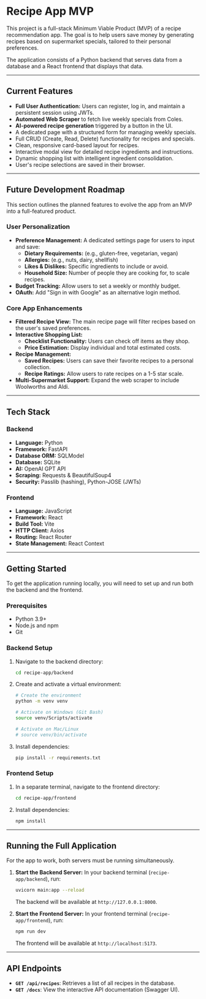 # Recipe App MVP

This project is a full-stack Minimum Viable Product (MVP) of a recipe recommendation app. The goal is to help users save money by generating recipes based on supermarket specials, tailored to their personal preferences.

The application consists of a Python backend that serves data from a database and a React frontend that displays that data.

---

## Current Features

- **Full User Authentication:** Users can register, log in, and maintain a persistent session using JWTs.
- **Automated Web Scraper** to fetch live weekly specials from Coles.
- **AI-powered recipe generation** triggered by a button in the UI.
- A dedicated page with a structured form for managing weekly specials.
- Full CRUD (Create, Read, Delete) functionality for recipes and specials.
- Clean, responsive card-based layout for recipes.
- Interactive modal view for detailed recipe ingredients and instructions.
- Dynamic shopping list with intelligent ingredient consolidation.
- User's recipe selections are saved in their browser.

---

## Future Development Roadmap

This section outlines the planned features to evolve the app from an MVP into a full-featured product.

### User Personalization
- **Preference Management:** A dedicated settings page for users to input and save:
    - **Dietary Requirements:** (e.g., gluten-free, vegetarian, vegan)
    - **Allergies:** (e.g., nuts, dairy, shellfish)
    - **Likes & Dislikes:** Specific ingredients to include or avoid.
    - **Household Size:** Number of people they are cooking for, to scale recipes.
- **Budget Tracking:** Allow users to set a weekly or monthly budget.
- **OAuth:** Add "Sign in with Google" as an alternative login method.

### Core App Enhancements
- **Filtered Recipe View:** The main recipe page will filter recipes based on the user's saved preferences.
- **Interactive Shopping List:**
    - **Checklist Functionality:** Users can check off items as they shop.
    - **Price Estimation:** Display individual and total estimated costs.
- **Recipe Management:**
    - **Saved Recipes:** Users can save their favorite recipes to a personal collection.
    - **Recipe Ratings:** Allow users to rate recipes on a 1-5 star scale.
- **Multi-Supermarket Support:** Expand the web scraper to include Woolworths and Aldi.

---

## Tech Stack

### Backend
- **Language:** Python
- **Framework:** FastAPI
- **Database ORM:** SQLModel
- **Database:** SQLite
- **AI:** OpenAI GPT API
- **Scraping:** Requests & BeautifulSoup4
- **Security:** Passlib (hashing), Python-JOSE (JWTs)

### Frontend
- **Language:** JavaScript
- **Framework:** React
- **Build Tool:** Vite
- **HTTP Client:** Axios
- **Routing:** React Router
- **State Management:** React Context

---

## Getting Started

To get the application running locally, you will need to set up and run both the backend and the frontend.

### Prerequisites

- Python 3.9+
- Node.js and npm
- Git

### Backend Setup

1.  Navigate to the backend directory:
    ```sh
    cd recipe-app/backend
    ```

2.  Create and activate a virtual environment:
    ```sh
    # Create the environment
    python -m venv venv

    # Activate on Windows (Git Bash)
    source venv/Scripts/activate

    # Activate on Mac/Linux
    # source venv/bin/activate
    ```

3.  Install dependencies:
    ```sh
    pip install -r requirements.txt
    ```

### Frontend Setup

1.  In a separate terminal, navigate to the frontend directory:
    ```sh
    cd recipe-app/frontend
    ```

2.  Install dependencies:
    ```sh
    npm install
    ```

---

## Running the Full Application

For the app to work, both servers must be running simultaneously.

1.  **Start the Backend Server:**
    In your backend terminal (`recipe-app/backend`), run:
    ```sh
    uvicorn main:app --reload
    ```
    The backend will be available at `http://127.0.0.1:8000`.

2.  **Start the Frontend Server:**
    In your frontend terminal (`recipe-app/frontend`), run:
    ```sh
    npm run dev
    ```
    The frontend will be available at `http://localhost:5173`.

---

## API Endpoints

- **`GET /api/recipes`**: Retrieves a list of all recipes in the database.
- **`GET /docs`**: View the interactive API documentation (Swagger UI).